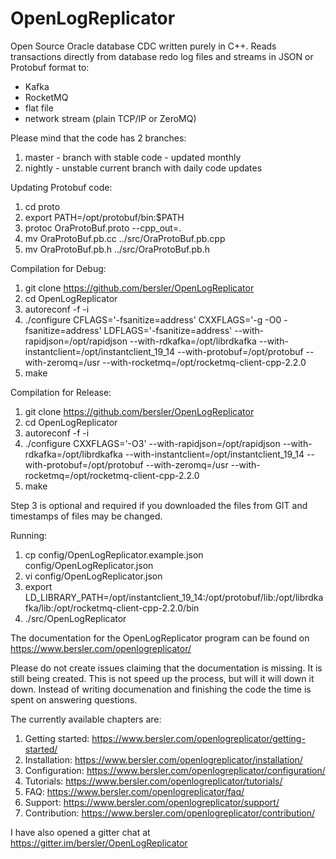 # OpenLogReplicator
Open Source Oracle database CDC written purely in C++. Reads transactions directly from database redo log files and streams in JSON or Protobuf format to:
* Kafka
* RocketMQ
* flat file
* network stream (plain TCP/IP or ZeroMQ)

Please mind that the code has 2 branches:
1. master - branch with stable code - updated monthly
2. nightly - unstable current branch with daily code updates

Updating Protobuf code:
1. cd proto
2. export PATH=/opt/protobuf/bin:$PATH
3. protoc OraProtoBuf.proto --cpp_out=.
4. mv OraProtoBuf.pb.cc ../src/OraProtoBuf.pb.cpp
5. mv OraProtoBuf.pb.h ../src/OraProtoBuf.pb.h

Compilation for Debug:
1. git clone https://github.com/bersler/OpenLogReplicator
2. cd OpenLogReplicator
3. autoreconf -f -i
4. ./configure CFLAGS='-fsanitize=address' CXXFLAGS='-g -O0 -fsanitize=address' LDFLAGS='-fsanitize=address' --with-rapidjson=/opt/rapidjson --with-rdkafka=/opt/librdkafka --with-instantclient=/opt/instantclient_19_14 --with-protobuf=/opt/protobuf --with-zeromq=/usr --with-rocketmq=/opt/rocketmq-client-cpp-2.2.0
5. make

Compilation for Release:
1. git clone https://github.com/bersler/OpenLogReplicator
2. cd OpenLogReplicator
3. autoreconf -f -i
4. ./configure CXXFLAGS='-O3' --with-rapidjson=/opt/rapidjson --with-rdkafka=/opt/librdkafka --with-instantclient=/opt/instantclient_19_14 --with-protobuf=/opt/protobuf --with-zeromq=/usr --with-rocketmq=/opt/rocketmq-client-cpp-2.2.0
5. make

Step 3 is optional and required if you downloaded the files from GIT and timestamps of files may be changed.

Running:
1. cp config/OpenLogReplicator.example.json config/OpenLogReplicator.json
2. vi config/OpenLogReplicator.json
3. export LD_LIBRARY_PATH=/opt/instantclient_19_14:/opt/protobuf/lib:/opt/librdkafka/lib:/opt/rocketmq-client-cpp-2.2.0/bin
4. ./src/OpenLogReplicator

The documentation for the OpenLogReplicator program can be found on https://www.bersler.com/openlogreplicator/

Please do not create issues claiming that the documentation is missing. It is still being created. This is not speed up the process, but will it will down it down. Instead of writing documenation and finishing the code the time is spent on answering questions.

The currently available chapters are:

1. Getting started: https://www.bersler.com/openlogreplicator/getting-started/
2. Installation: https://www.bersler.com/openlogreplicator/installation/
3. Configuration: https://www.bersler.com/openlogreplicator/configuration/
4. Tutorials: https://www.bersler.com/openlogreplicator/tutorials/
5. FAQ: https://www.bersler.com/openlogreplicator/faq/
6. Support: https://www.bersler.com/openlogreplicator/support/
7. Contribution: https://www.bersler.com/openlogreplicator/contribution/

I have also opened a gitter chat at https://gitter.im/bersler/OpenLogReplicator
